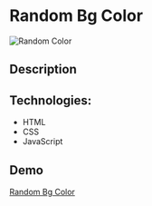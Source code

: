 # Random Bg Color 

![Random Color ]()

## Description


## Technologies:
- HTML
- CSS
- JavaScript

## Demo

[Random Bg Color ]()